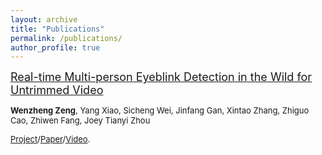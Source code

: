 ```yaml
---
layout: archive
title: "Publications"
permalink: /publications/
author_profile: true
---
```


<!-- {% if author.googlescholar %}
  You can also find my articles on <u><a href="{{author.googlescholar}}">my Google Scholar profile</a>.</u>
{% endif %}

{% include base_path %}

{% for post in site.publications reversed %}
  {% include archive-single.html %}
{% endfor %} -->


<font size=4 > [Real-time Multi-person Eyeblink Detection in the Wild for Untrimmed Video](https://openaccess.thecvf.com/content/CVPR2023/papers/Zeng_Real-Time_Multi-Person_Eyeblink_Detection_in_the_Wild_for_Untrimmed_Video_CVPR_2023_paper.pdf)</font>

<font size=2 > **Wenzheng Zeng**, Yang Xiao, Sicheng Wei, Jinfang Gan, Xintao Zhang, Zhiguo Cao, Zhiwen Fang, Joey Tianyi Zhou</font>

<font size=2 > [Project](https://github.com/wenzhengzeng/MPEblink)/[Paper](https://arxiv.org/abs/2303.16053)/[Video](https://www.youtube.com/watch?v=ngME7dym0Uk&t=1s).</font>
